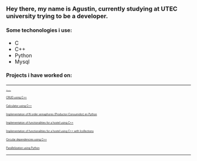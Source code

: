 ### Hey there, my name is Agustin, currently studying at UTEC university trying to be a developer.</p>

#### Some techonologies i use:

- C 
- C++
- Python
- Mysql

#### Projects i have worked on:

---
<span style="font-size:0.1em;">[CRUD using Python](https://github.com/DOKG0/CRUD-Python)</span></p>
<span style="font-size:0.5em;">[CRUD using C++](https://github.com/DOKG0/CRUD)</span></p>
<span style="font-size:0.5em;">[Calculator using C++](https://github.com/DOKG0/Calculadora)</span></p>
<span style="font-size:0.5em;">[Implementation of N order semaphores (Productor-Consumidor) en Python](https://github.com/DOKG0/Productor-Consumidor)</span></p>
<span style="font-size:0.5em;">[Implementation of functionalities for a hostel using C++](https://github.com/DOKG0/Hostal)</span></p>
<span style="font-size:0.5em;">[Implementation of functionalities for a hostel using C++ with Icollections ](https://github.com/DOKG0/LabPA)</span></p>
<span style="font-size:0.5em;">[Circular dependencies using C++ ](https://github.com/DOKG0/Ejercicio)</span></p>
<span style="font-size:0.5em;">[Parallelization using Python ](https://github.com/DOKG0/Paralelizacion)</span></p>

---

